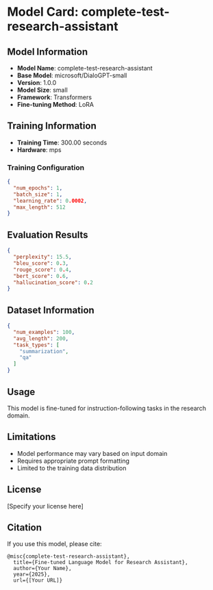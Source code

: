 # Model Card: complete-test-research-assistant

## Model Information
- **Model Name**: complete-test-research-assistant
- **Base Model**: microsoft/DialoGPT-small
- **Version**: 1.0.0
- **Model Size**: small
- **Framework**: Transformers
- **Fine-tuning Method**: LoRA

## Training Information
- **Training Time**: 300.00 seconds
- **Hardware**: mps

### Training Configuration
```json
{
  "num_epochs": 1,
  "batch_size": 1,
  "learning_rate": 0.0002,
  "max_length": 512
}
```

## Evaluation Results
```json
{
  "perplexity": 15.5,
  "bleu_score": 0.3,
  "rouge_score": 0.4,
  "bert_score": 0.6,
  "hallucination_score": 0.2
}
```

## Dataset Information
```json
{
  "num_examples": 100,
  "avg_length": 200,
  "task_types": [
    "summarization",
    "qa"
  ]
}
```

## Usage
This model is fine-tuned for instruction-following tasks in the research domain.

## Limitations
- Model performance may vary based on input domain
- Requires appropriate prompt formatting
- Limited to the training data distribution

## License
[Specify your license here]

## Citation
If you use this model, please cite:
```
@misc{complete-test-research-assistant},
  title={Fine-tuned Language Model for Research Assistant},
  author={Your Name},
  year={2025},
  url={[Your URL]}
```
